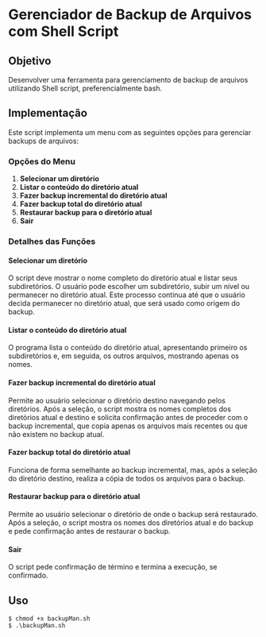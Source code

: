 # Gerenciador de Backup de Arquivos com Shell Script

## Objetivo

Desenvolver uma ferramenta para gerenciamento de backup de arquivos utilizando Shell script, preferencialmente bash.

## Implementação

Este script implementa um menu com as seguintes opções para gerenciar backups de arquivos:

### Opções do Menu

1. **Selecionar um diretório**
2. **Listar o conteúdo do diretório atual**
3. **Fazer backup incremental do diretório atual**
4. **Fazer backup total do diretório atual**
5. **Restaurar backup para o diretório atual**
6. **Sair**

### Detalhes das Funções

#### Selecionar um diretório

O script deve mostrar o nome completo do diretório atual e listar seus subdiretórios. O usuário pode escolher um subdiretório, subir um nível ou permanecer no diretório atual. Este processo continua até que o usuário decida permanecer no diretório atual, que será usado como origem do backup.

#### Listar o conteúdo do diretório atual

O programa lista o conteúdo do diretório atual, apresentando primeiro os subdiretórios e, em seguida, os outros arquivos, mostrando apenas os nomes.

#### Fazer backup incremental do diretório atual

Permite ao usuário selecionar o diretório destino navegando pelos diretórios. Após a seleção, o script mostra os nomes completos dos diretórios atual e destino e solicita confirmação antes de proceder com o backup incremental, que copia apenas os arquivos mais recentes ou que não existem no backup atual.

#### Fazer backup total do diretório atual

Funciona de forma semelhante ao backup incremental, mas, após a seleção do diretório destino, realiza a cópia de todos os arquivos para o backup.

#### Restaurar backup para o diretório atual

Permite ao usuário selecionar o diretório de onde o backup será restaurado. Após a seleção, o script mostra os nomes dos diretórios atual e do backup e pede confirmação antes de restaurar o backup.

#### Sair

O script pede confirmação de término e termina a execução, se confirmado.

## Uso

```
$ chmod +x backupMan.sh
$ .\backupMan.sh
```

